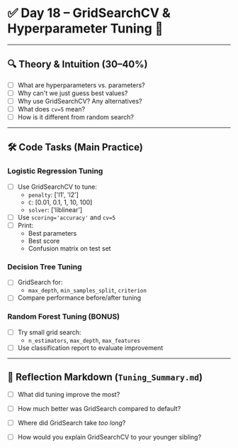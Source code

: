 # ✅ Day 18 – GridSearchCV & Hyperparameter Tuning 🔧

---

## 🔍 Theory & Intuition (30–40%)
- [ ] What are hyperparameters vs. parameters?
- [ ] Why can't we just guess best values?
- [ ] Why use GridSearchCV? Any alternatives?
- [ ] What does `cv=5` mean?
- [ ] How is it different from random search?

---

## 🛠️ Code Tasks (Main Practice)
### Logistic Regression Tuning
- [ ] Use GridSearchCV to tune:
  - `penalty`: ['l1', 'l2']
  - `C`: [0.01, 0.1, 1, 10, 100]
  - `solver`: ['liblinear']
- [ ] Use `scoring='accuracy'` and `cv=5`
- [ ] Print:
  - Best parameters
  - Best score
  - Confusion matrix on test set

### Decision Tree Tuning
- [ ] GridSearch for:
  - `max_depth`, `min_samples_split`, `criterion`
- [ ] Compare performance before/after tuning

### Random Forest Tuning (BONUS)
- [ ] Try small grid search:
  - `n_estimators`, `max_depth`, `max_features`
- [ ] Use classification report to evaluate improvement

---

## 🧠 Reflection Markdown (`Tuning_Summary.md`)
- [ ] What did tuning improve the most?
- [ ] How much better was GridSearch compared to default?
- [ ] Where did GridSearch take *too long*?
- [ ] How would you explain GridSearchCV to your younger sibling?






